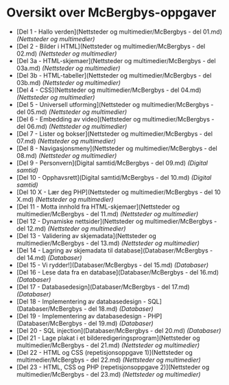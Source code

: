 Oversikt over McBergbys-oppgaver
================================
 * [Del 1 - Hallo verden](Nettsteder og multimedier/McBergbys - del 01.md) *(Nettsteder og multimedier)*
 * [Del 2 - Bilder i HTML](Nettsteder og multimedier/McBergbys - del 02.md) *(Nettsteder og multimedier)*
 * [Del 3a - HTML-skjemaer](Nettsteder og multimedier/McBergbys - del 03a.md) *(Nettsteder og multimedier)*
 * [Del 3b - HTML-tabeller](Nettsteder og multimedier/McBergbys - del 03b.md) *(Nettsteder og multimedier)*
 * [Del 4 - CSS](Nettsteder og multimedier/McBergbys - del 04.md) *(Nettsteder og multimedier)*
 * [Del 5 - Universell utforming](Nettsteder og multimedier/McBergbys - del 05.md) *(Nettsteder og multimedier)*
 * [Del 6 - Embedding av video](Nettsteder og multimedier/McBergbys - del 06.md) *(Nettsteder og multimedier)*
 * [Del 7 - Lister og bokser](Nettsteder og multimedier/McBergbys - del 07.md) *(Nettsteder og multimedier)*
 * [Del 8 - Navigasjonsmeny](Nettsteder og multimedier/McBergbys - del 08.md) *(Nettsteder og multimedier)*
 * [Del 9 - Personvern](Digital samtid/McBergbys - del 09.md) *(Digital samtid)*
 * [Del 10 - Opphavsrett](Digital samtid/McBergbys - del 10.md) *(Digital samtid)*
 * [Del 10 X - Lær deg PHP](Nettsteder og multimedier/McBergbys - del 10 X.md) *(Nettsteder og multimedier)*
 * [Del 11 - Motta innhold fra HTML-skjemaer](Nettsteder og multimedier/McBergbys - del 11.md) *(Nettsteder og multimedier)*
 * [Del 12 - Dynamiske nettsider](Nettsteder og multimedier/McBergbys - del 12.md) *(Nettsteder og multimedier)*
 * [Del 13 - Validering av skjemadata](Nettsteder og multimedier/McBergbys - del 13.md) *(Nettsteder og multimedier)*
 * [Del 14 - Lagring av skjemadata til database](Databaser/McBergbys - del 14.md) *(Databaser)*
 * [Del 15 - Vi rydder!](Databaser/McBergbys - del 15.md) *(Databaser)*
 * [Del 16 - Lese data fra en database](Databaser/McBergbys - del 16.md) *(Databaser)*
 * [Del 17 - Databasedesign](Databaser/McBergbys - del 17.md) *(Databaser)*
 * [Del 18 - Implementering av databasedesign - SQL](Databaser/McBergbys - del 18.md) *(Databaser)*
 * [Del 19 - Implementering av databasedesign - PHP](Databaser/McBergbys - del 19.md) *(Databaser)*
 * [Del 20 - SQL injection](Databaser/McBergbys - del 20.md) *(Databaser)*
 * [Del 21 - Lage plakat i et bilderedigeringsprogram](Nettsteder og multimedier/McBergbys - del 21.md) *(Nettsteder og multimedier)*
 * [Del 22 - HTML og CSS (repetisjonsoppgave 1)](Nettsteder og multimedier/McBergbys - del 22.md) *(Nettsteder og multimedier)*
 * [Del 23 - HTML, CSS og PHP (repetisjonsoppgave 2)](Nettsteder og multimedier/McBergbys - del 23.md) *(Nettsteder og multimedier)*
